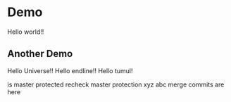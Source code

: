 # Demo

Hello world!!

## Another Demo

Hello Universe!!
Hello endline!!
Hello tumul!

is master protected
recheck master protection
xyz
abc
merge commits are here